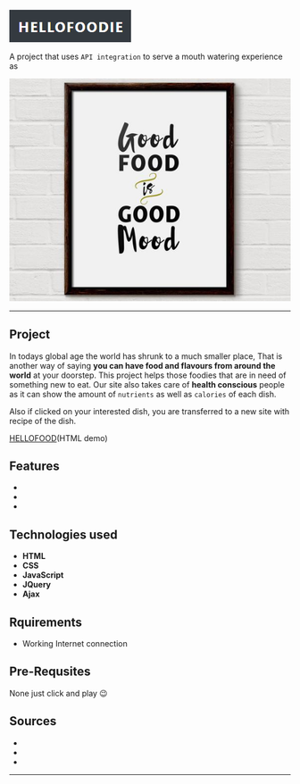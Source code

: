 ![img](https://github.com/Yogesh0102/project/blob/master/TITLE.png)

A project that uses `API integration` to serve a mouth watering experience as

![img](https://github.com/Yogesh0102/project/blob/master/abcd.jpg)

***
## Project 

In todays global age the world has shrunk to a much smaller place, That is another way of saying **you can have food and flavours from around the world** at your doorstep. This project helps those foodies that are in need of something new to eat. Our site also takes care of **health conscious** people as it can show the amount of `nutrients` as well as `calories` of each dish.

Also if clicked on your interested dish, you are transferred to a new site with recipe of the dish.


<a href="http://htmlpreview.github.io/?https://github.com/Yogesh0102/project/blob/master/index.html" target="_blank">HELLOFOOD</a>(HTML demo)

## Features
- 
- 
- 

## Technologies used
- **HTML**
- **CSS**
- **JavaScript**
- **JQuery**
- **Ajax**

## Rquirements
- Working Internet connection

## Pre-Requsites 
None just click and play 😉

## Sources
- 
- 
- 

***



